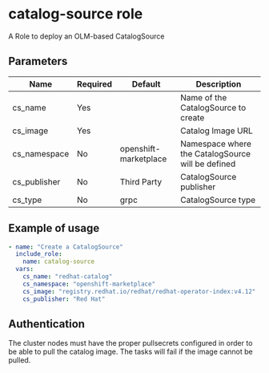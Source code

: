 # catalog-source role

A Role to deploy an OLM-based CatalogSource

## Parameters
Name             | Required | Default        | Description
-----------------|----------| ---------------|-------------
cs_name          | Yes      |                | Name of the CatalogSource to create
cs_image         | Yes      |                | Catalog Image URL
cs_namespace     | No       | openshift-marketplace  | Namespace where the CatalogSource will be defined
cs_publisher     | No       | Third Party    | CatalogSource publisher
cs_type          | No       | grpc           | CatalogSource type

## Example of usage
```yaml
- name: "Create a CatalogSource"
  include_role:
    name: catalog-source
  vars:
    cs_name: "redhat-catalog"
    cs_namespace: "openshift-marketplace"
    cs_image: "registry.redhat.io/redhat/redhat-operator-index:v4.12"
    cs_publisher: "Red Hat"
```

## Authentication

The cluster nodes must have the proper pullsecrets configured in order to be able to pull the catalog image. The tasks will fail if the image cannot be pulled.
